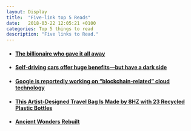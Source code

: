 ```yaml
---
layout: Display
title:  "Five-link top 5 Reads"
date:   2018-03-22 12:05:21 +0100
categories: Top 5 things to read 
description: "Five links to Read."
---
```



<ul>
    <li>
        <a href="https://www.irishtimes.com/news/ireland/irish-news/chuck-feeney-the-billionaire-who-gave-it-all-away-1.3413084?utm_source=pocket&utm_medium=email&utm_campaign=pockethits" target="_blank"><h4>The billionaire who gave it all away</h4>
        </a>
    </li>
    <li>
        <a href="https://www.economist.com/news/leaders/21737501-policymakers-must-apply-lessons-horseless-carriage-driverless-car-self-driving" target="_blank"><h4>Self-driving cars offer huge benefits—but have a dark side</h4>
        </a>
    </li>
    <li>
        <a href="https://thenextweb.com/google/2018/03/22/google-reportedly-working-blockchain-related-cloud-technology/?utm_source=social&utm_medium=feed&utm_campaign=profeed" target="_blank"><h4>Google is reportedly working on “blockchain-related” cloud technology</h4>
        </a>
    </li>
    <li>
        <a href="https://design-milk.com/artist-designed-travel-bag-made-23-recycled-plastic-bottles/?utm_source=feedly&utm_medium=webfeeds" target="_blank"><h4>This Artist-Designed Travel Bag Is Made by 8HZ with 23 Recycled Plastic Bottles</h4>
        </a>
    </li>
    <li>
        <a href="https://www.telegraph.co.uk/travel/arts-and-culture/ancient-wonders-rebuilt/" target="_blank"><h4>Ancient Wonders Rebuilt</h4>
        </a>
    </li>
</ul>